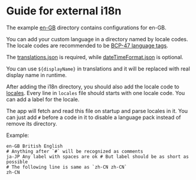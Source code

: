 # Guide for external i18n

The example [en-GB](en-GB) directory contains configurations for en-GB.

You can add your custom language in a directory named by locale codes. The locale codes are recommended to be [BCP-47 language tags](https://gist.github.com/typpo/b2b828a35e683b9bf8db91b5404f1bd1).

The [translations.json](en-GB/translations.json) is required, while [dateTimeFormat.json](en-GB/dateTimeFormat.json) is optional.

You can use `${displayName}` in translations and it will be replaced with real display name in runtime.

After adding the i18n directory, you should also add the locale code to [locales](locales). Every line in `locales` file should starts with one locale code. You can add a label for the locale.

The app will fetch and read this file on startup and parse locales in it. You can just add `#` before a code in it to disable a language pack instead of remove its directory.

Example:

```
en-GB British English
# Anything after `#` will be recognized as comments
ja-JP Any label with spaces are ok # But label should be as short as possible
# The following line is same as `zh-CN zh-CN`
zh-CN

```
